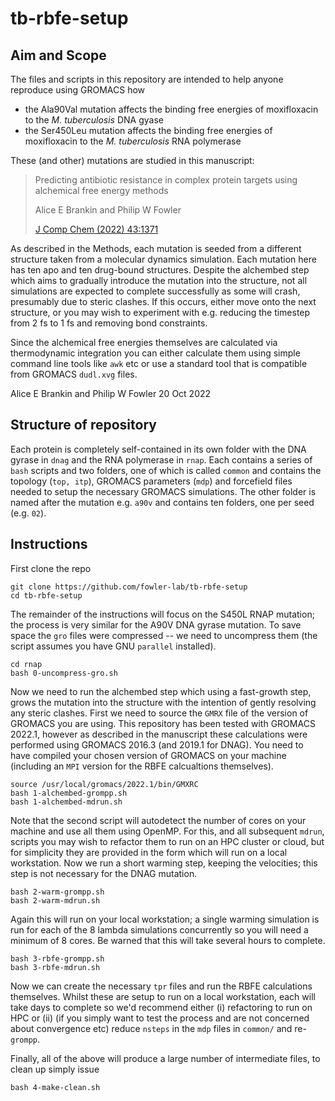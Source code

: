 # tb-rbfe-setup

## Aim and Scope

The files and scripts in this repository are intended to help anyone reproduce using GROMACS how 
* the Ala90Val mutation affects the binding free energies of moxifloxacin to the _M. tuberculosis_ DNA gyase
* the Ser450Leu mutation affects the binding free energies of moxifloxacin to the _M. tuberculosis_ RNA polymerase

These (and other) mutations are studied in this manuscript:

> Predicting antibiotic resistance in complex protein targets using alchemical free energy methods
> 
> Alice E Brankin and Philip W Fowler
> 
> [J Comp Chem (2022) 43:1371](https://doi.org/10.1002/jcc.26979)

As described in the Methods, each mutation is seeded from a different structure taken from a molecular dynamics simulation. Each mutation here has ten apo and ten drug-bound structures. Despite the alchembed step which aims to gradually introduce the mutation into the structure, not all simulations are expected to complete successfully as some will crash, presumably due to steric clashes. If this occurs, either move onto the next structure, or you may wish to experiment with e.g. reducing the timestep from 2 fs to 1 fs and removing bond constraints.

Since the alchemical free energies themselves are calculated via thermodynamic integration you can either calculate them using simple command line tools like `awk` etc or use a standard tool that is compatible from GROMACS `dudl.xvg` files.

Alice E Brankin and Philip W Fowler
20 Oct 2022

## Structure of repository

Each protein is completely self-contained in its own folder with the DNA gyrase in `dnag` and the RNA polymerase in `rnap`. Each contains a series of `bash` scripts and two folders, one of which is called `common` and contains the topology (`top, itp`), GROMACS parameters (`mdp`) and forcefield files needed to setup the necessary GROMACS simulations. The other folder is named after the mutation e.g. `a90v` and contains ten folders, one per seed (e.g. `02`). 

## Instructions

First clone the repo

```
git clone https://github.com/fowler-lab/tb-rbfe-setup
cd tb-rbfe-setup
```
The remainder of the instructions will focus on the S450L RNAP mutation; the process is very similar for the A90V DNA gyrase mutation. To save space the `gro` files were compressed -- we need to uncompress them (the script assumes you have GNU `parallel` installed).

```
cd rnap
bash 0-uncompress-gro.sh
```

Now we need to run the alchembed step which using a fast-growth step, grows the mutation into the structure with the intention of gently resolving any steric clashes. First we need to source the `GMRX` file of the version of GROMACS you are using. This repository has been tested with GROMACS 2022.1, however as described in the manuscript these calculations were performed using GROMACS 2016.3 (and 2019.1 for DNAG). You need to have compiled your chosen version of GROMACS on your machine (including an `MPI` version for the RBFE calcualtions themselves).

```
source /usr/local/gromacs/2022.1/bin/GMXRC
bash 1-alchembed-grompp.sh
bash 1-alchembed-mdrun.sh
```

Note that the second script will autodetect the number of cores on your machine and use all them using OpenMP. For this, and all subsequent `mdrun`, scripts you may wish to refactor them to run on an HPC cluster or cloud, but for simplicity they are provided in the form which will run on a local workstation. Now we run a short warming step, keeping the velocities; this step is not necessary for the DNAG mutation.

```
bash 2-warm-grompp.sh
bash 2-warm-mdrun.sh
```

Again this will run on your local workstation; a single warming simulation is run for each of the 8 lambda simulations concurrently so you will need a minimum of 8 cores. Be warned that this will take several hours to complete.

```
bash 3-rbfe-grompp.sh
bash 3-rbfe-mdrun.sh
```

Now we can create the necessary `tpr` files and run the RBFE calculations themselves. Whilst these are setup to run on a local workstation, each will take days to complete so we'd recommend either (i) refactoring to run on HPC or (ii) (if you simply want to test the process and are not concerned about convergence etc) reduce `nsteps` in the `mdp` files in `common/` and re-`grompp`.

Finally, all of the above will produce a large number of intermediate files, to clean up simply issue

```
bash 4-make-clean.sh
```

















